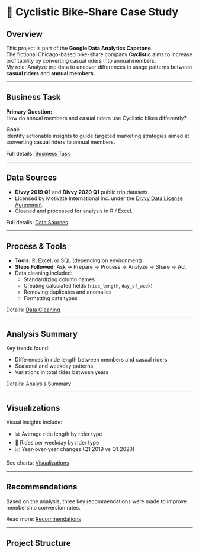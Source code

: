 # 🚴 Cyclistic Bike-Share Case Study

## Overview
This project is part of the **Google Data Analytics Capstone**.  
The fictional Chicago-based bike-share company **Cyclistic** aims to increase profitability by converting casual riders into annual members.  
My role: Analyze trip data to uncover differences in usage patterns between **casual riders** and **annual members**.

---

## Business Task
**Primary Question:**  
How do annual members and casual riders use Cyclistic bikes differently?

**Goal:**  
Identify actionable insights to guide targeted marketing strategies aimed at converting casual riders to annual members.

Full details: [Business Task](docs/01_Business_Task.md)

---

## Data Sources
- **Divvy 2019 Q1** and **Divvy 2020 Q1** public trip datasets.  
- Licensed by Motivate International Inc. under the [Divvy Data License Agreement](https://ride.divvybikes.com/data-license-agreement).  
- Cleaned and processed for analysis in R / Excel.  

Full details: [Data Sources](docs/02_Data_Sources.md)

---

## Process & Tools
- **Tools:** R, Excel, or SQL (depending on environment)
- **Steps Followed:** Ask → Prepare → Process → Analyze → Share → Act  
- Data cleaning included:
  - Standardizing column names
  - Creating calculated fields (`ride_length`, `day_of_week`)
  - Removing duplicates and anomalies
  - Formatting data types

Details: [Data Cleaning](docs/03_Data_Cleaning.md)

---

## Analysis Summary
Key trends found:
- Differences in ride length between members and casual riders
- Seasonal and weekday patterns
- Variations in total rides between years

Details: [Analysis Summary](docs/04_Analysis_Summary.md)

---

## Visualizations
Visual insights include:
- 📊 Average ride length by rider type
- 📆 Rides per weekday by rider type
- 📈 Year-over-year changes (Q1 2019 vs Q1 2020)

See charts: [Visualizations](docs/05_Visualizations.md)

---

## Recommendations
Based on the analysis, three key recommendations were made to improve membership conversion rates.

Read more: [Recommendations](docs/06_Recommendations.md)

---

## Project Structure